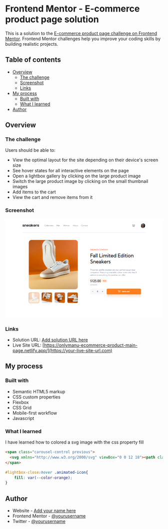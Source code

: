 # Frontend Mentor - E-commerce product page solution

This is a solution to the [E-commerce product page challenge on Frontend Mentor](https://www.frontendmentor.io/challenges/ecommerce-product-page-UPsZ9MJp6). Frontend Mentor challenges help you improve your coding skills by building realistic projects.

## Table of contents

- [Overview](#overview)
  - [The challenge](#the-challenge)
  - [Screenshot](#screenshot)
  - [Links](#links)
- [My process](#my-process)
  - [Built with](#built-with)
  - [What I learned](#what-i-learned)
- [Author](#author)

## Overview

### The challenge

Users should be able to:

- View the optimal layout for the site depending on their device's screen size
- See hover states for all interactive elements on the page
- Open a lightbox gallery by clicking on the large product image
- Switch the large product image by clicking on the small thumbnail images
- Add items to the cart
- View the cart and remove items from it

### Screenshot

![./screenshot.png](./screenshot.png)

### Links

- Solution URL: [Add solution URL here](https://your-solution-url.com)
- Live Site URL: [https://onlymanu-ecommerce-product-main-page.netlify.app/](https://your-live-site-url.com)

## My process

### Built with

- Semantic HTML5 markup
- CSS custom properties
- Flexbox
- CSS Grid
- Mobile-first workflow
- Javascript

### What I learned

I have learned how to colored a svg image with the css property fill

```html
<span class="carousel-control previous">
  <svg xmlns="http://www.w3.org/2000/svg" viewBox="0 0 12 18"><path class="animated-icon" d="M11 1 3 9l8 8" stroke="#1D2026" stroke-width="3" fill="none" fill-rule="evenodd"/></svg>
</span>
```
```css
#lightbox-close:hover .animated-icon{
    fill: var(--color-orange);
}
```

## Author

- Website - [Add your name here](https://www.your-site.com)
- Frontend Mentor - [@yourusername](https://www.frontendmentor.io/profile/yourusername)
- Twitter - [@yourusername](https://www.twitter.com/yourusername)